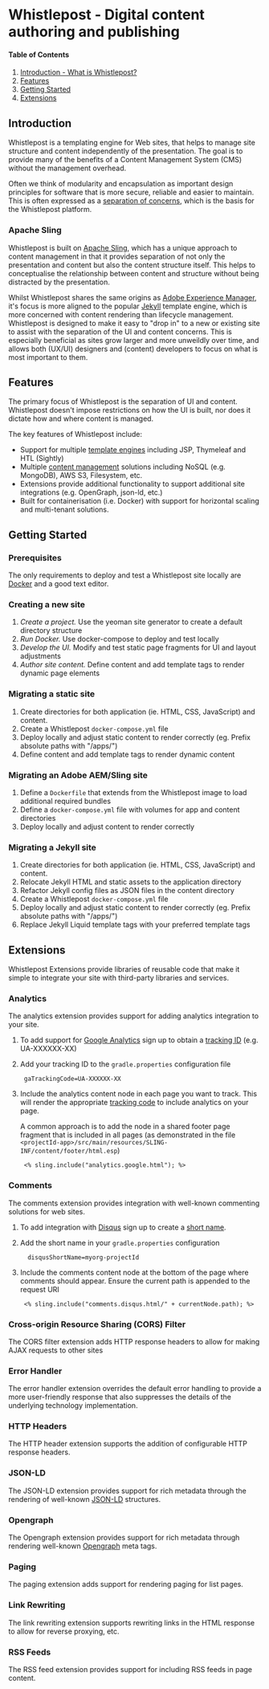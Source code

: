 # Whistlepost - Digital content authoring and publishing

[separation of concerns]: https://en.wikipedia.org/wiki/Separation_of_concerns

[Apache Sling]: http://sling.apache.org/
[template engines]: https://sling.apache.org/documentation/bundles/scripting.html
[content management]: https://sling.apache.org/documentation/bundles.html#resource-providers

[Jekyll]: https://jekyllrb.com/
[Wordpress]: https://wordpress.org/
[Adobe Experience Manager]: https://en.wikipedia.org/wiki/Day_Software

[Webpack]: https://webpack.github.io
[Docker]: https://www.docker.com

[Lazybones]: https://github.com/pledbrook/lazybones
[SDKMAN]: http://sdkman.io/

[Google Analytics]: https://analytics.google.com/analytics
[Disqus]: https://disqus.com
[JSON-LD]: https://json-ld.org
[Opengraph]: http://ogp.me


[Introduction]: #introduction

[Features]: #features

[Getting Started]: #getting-started

[Extensions]: #extensions


#### Table of Contents

1. [Introduction - What is Whistlepost?][Introduction]
2. [Features][Features]
2. [Getting Started][Getting Started]
2. [Extensions][Extensions]

## Introduction

Whistlepost is a templating engine for Web sites, that helps to manage site structure and content independently of the presentation. The
goal is to provide many of the benefits of a Content Management System (CMS) without the management overhead.

Often we think of modularity and encapsulation as important design principles for software that is more secure, reliable and easier to
maintain. This is often expressed as a [separation of concerns], which is the basis for the Whistlepost platform.

### Apache Sling

Whistlepost is built on [Apache Sling], which has a unique approach to content management in that it provides separation of not only the presentation and content but also the content structure itself. This helps to conceptualise the relationship between content and structure without being distracted by the presentation.

Whilst Whistlepost shares the same origins as [Adobe Experience Manager], it's focus is more aligned to the popular [Jekyll] template engine, which is more concerned with content rendering than lifecycle management. Whistlepost is designed to make it easy to "drop in" to a new or existing site to assist with the separation of the UI and content concerns. This is especially beneficial as sites grow larger and more unweildly over time, and allows both (UX/UI) designers and (content) developers to focus on what is most important to them.

## Features

The primary focus of Whistlepost is the separation of UI and content. Whistlepost doesn't impose restrictions on how the UI is built,
nor does it dictate how and where content is managed.

The key features of Whistlepost include:

* Support for multiple [template engines] including JSP, Thymeleaf and HTL (Sightly)
* Multiple [content management] solutions including NoSQL (e.g. MongoDB), AWS S3, Filesystem, etc.
* Extensions provide additional functionality to support additional site integrations (e.g. OpenGraph, json-ld, etc.)
* Built for containerisation (i.e. Docker) with support for horizontal scaling and multi-tenant solutions.


## Getting Started

### Prerequisites

The only requirements to deploy and test a Whistlepost site locally are [Docker] and a good text editor.

### Creating a new site

1. *Create a project.* Use the yeoman site generator to create a default directory structure
2. *Run Docker.* Use docker-compose to deploy and test locally
3. *Develop the UI.* Modify and test static page fragments for UI and layout adjustments
4. *Author site content.* Define content and add template tags to render dynamic page elements

### Migrating a static site

1. Create directories for both application (ie. HTML, CSS, JavaScript) and content.
2. Create a Whistlepost `docker-compose.yml` file
3. Deploy locally and adjust static content to render correctly (eg. Prefix absolute paths with "/apps/")
4. Define content and add template tags to render dynamic content

### Migrating an Adobe AEM/Sling site

1. Define a `Dockerfile` that extends from the Whistlepost image to load additional required bundles
1. Define a `docker-compose.yml` file with volumes for app and content directories
2. Deploy locally and adjust content to render correctly
	  
### Migrating a Jekyll site

1. Create directories for both application (ie. HTML, CSS, JavaScript) and content.
2. Relocate Jekyll HTML and static assets to the application directory
3. Refactor Jekyll config files as JSON files in the content directory
4. Create a Whistlepost `docker-compose.yml` file
5. Deploy locally and adjust static content to render correctly (eg. Prefix absolute paths with "/apps/")
6. Replace Jekyll Liquid template tags with your preferred template tags

## Extensions

Whistlepost Extensions provide libraries of reusable code that make it simple to integrate your site with
third-party libraries and services.

### Analytics

The analytics extension provides support for adding analytics integration to your site. 

1. To add support for [Google Analytics] sign up to obtain a [tracking ID](https://support.google.com/analytics/answer/7372977?hl=en) (e.g. UA-XXXXXX-XX)

1. Add your tracking ID to the `gradle.properties` configuration file

		gaTrackingCode=UA-XXXXXX-XX

1. Include the analytics content node in each page you want to track. This will render the appropriate
 [tracking code](https://support.google.com/analytics/answer/6086097?hl=en) to include analytics on your page.
 
	A common approach is to add the node in a shared footer page fragment that is included in all pages
(as demonstrated in the file `<projectId-app>/src/main/resources/SLING-INF/content/footer/html.esp`)

		<% sling.include("analytics.google.html"); %>

### Comments

The comments extension provides integration with well-known commenting solutions for web sites.

1. To add integration with [Disqus] sign up to create a [short name](https://help.disqus.com/customer/portal/articles/466208-what-s-a-shortname-).

1. Add the short name in your `gradle.properties` configuration

		 disqusShortName=myorg-projectId

1. Include the comments content node at the bottom of the page where comments should appear. Ensure the current path
is appended to the request URI

		<% sling.include("comments.disqus.html/" + currentNode.path); %>

### Cross-origin Resource Sharing (CORS) Filter

The CORS filter extension adds HTTP response headers to allow for making AJAX requests to other sites

### Error Handler

The error handler extension overrides the default error handling to provide a more user-friendly response that
also suppresses the details of the underlying technology implementation.

### HTTP Headers

The HTTP header extension supports the addition of configurable HTTP response headers.

### JSON-LD

The JSON-LD extension provides support for rich metadata through the rendering of well-known [JSON-LD] structures.  

### Opengraph

The Opengraph extension provides support for rich metadata through rendering well-known [Opengraph] meta tags.

### Paging

The paging extension adds support for rendering paging for list pages.

### Link Rewriting

The link rewriting extension supports rewriting links in the HTML response to allow for reverse proxying, etc.

### RSS Feeds

The RSS feed extension provides support for including RSS feeds in page content.
		
